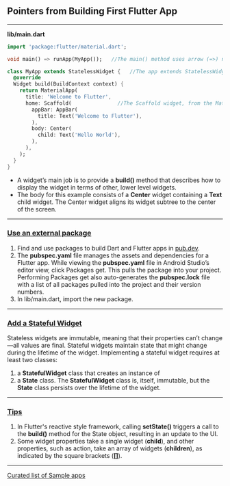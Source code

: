 ## Pointers from Building First Flutter App
---
**lib/main.dart**
```Dart
import 'package:flutter/material.dart';

void main() => runApp(MyApp());   //The main() method uses arrow (=>) notation. Use arrow notation for one-line functions or methods.

class MyApp extends StatelessWidget {   //The app extends StatelessWidget which makes the app itself a widget. In Flutter, almost everything is a widget, including alignment, padding, and layout.
  @override
  Widget build(BuildContext context) {
    return MaterialApp(
      title: 'Welcome to Flutter',
      home: Scaffold(               //The Scaffold widget, from the Material library, provides a default app bar, title, and a body property that holds the widget tree for the home screen. The widget subtree can be quite complex.
        appBar: AppBar(
          title: Text('Welcome to Flutter'),
        ),
        body: Center(
          child: Text('Hello World'),
        ),
      ),
    );
  }
}
```
- A widget’s main job is to provide a **build()** method that describes how to display the widget in terms of other, lower level widgets.
- The body for this example consists of a **Center** widget containing a **Text** child widget. The Center widget aligns its widget subtree to the center of the screen.
---
### [Use an external package](https://flutter.dev/docs/get-started/codelab#step-2-use-an-external-package)
1. Find and use packages to build Dart and Flutter apps in [pub.dev](https://pub.dev/).
2. The **pubspec.yaml** file manages the assets and dependencies for a Flutter app. While viewing the **pubspec.yaml** file in Android Studio’s editor view, click Packages get. This pulls the package into your project. Performing Packages get also auto-generates the **pubspec.lock** file with a list of all packages pulled into the project and their version numbers.
3. In lib/main.dart, import the new package.
---
### [Add a Stateful Widget](https://flutter.dev/docs/get-started/codelab#step-3-add-a-stateful-widget)
Stateless widgets are immutable, meaning that their properties can’t change—all values are final.
Stateful widgets maintain state that might change during the lifetime of the widget. Implementing a stateful widget requires at least two classes:
1. a **StatefulWidget** class that creates an instance of  
2. a **State** class. The **StatefulWidget** class is, itself, immutable, but the **State** class persists over the lifetime of the widget.
---
### [Tips](https://codelabs.developers.google.com/codelabs/first-flutter-app-pt2)
1.  In Flutter's reactive style framework, calling **setState()** triggers a call to the **build()** method for the State object, resulting in an update to the UI.
2.  Some widget properties take a single widget (**child**), and other properties, such as action, take an array of widgets (**children**), as indicated by the square brackets (**[]**).
---
[Curated list of Sample apps](https://github.com/flutter/samples/blob/master/INDEX.md)